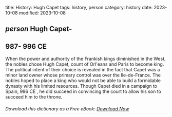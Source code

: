 title: History: Hugh Capet
tags: history, person
category: history
date: 2023-10-08
modified: 2023-10-08

## _person_ Hugh Capet-
 987-
996 CE
-
When the power and authority of
the Frankish kings diminished in the West, the nobles chose Hugh
Capet, count of Orl'eans and Paris to become king. The political
intent of their choice is revealed in the fact that Capet was a minor
land owner whose primary control was over the Ile-de-France. The
nobles hoped to place a king who would not be able to build a
formidable dynasty with his limited resources.
Though Capet died in a campaign to Spain, 996 CE
, he did
succeed in convincing the court to allow his son to succeed him to the
throne.


###### Download *this* dictionary as a Free eBook: [Download Now]({static}static/SerfHistoryDictionary.pdf)


